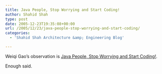 ```yaml
---
title: Java People, Stop Worrying and Start Coding!
author: Shahid Shah
type: post
date: 2005-12-23T19:35:08+00:00
url: /2005/12/23/java-people-stop-worrying-and-start-coding/
categories:
  - 'Shahid Shah Architecture &amp; Engineering Blog'

---
```

Weiqi Gao&#8217;s observation is  [Java People, Stop Worrying and Start Coding!][1]. 

Enough said.

 [1]: http://www.weiqigao.com/blog/2005/12/22/java_people_stop_worrying_and_start_coding.html